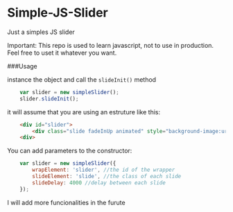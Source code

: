 # Simple-JS-Slider
Just a simples JS slider

Important: This repo is used to learn javascript, not to use in production. Feel free to uset it whatever you want.

###Usage

instance the object and call the `slideInit()` method

```javascript
	var slider = new simpleSlider();
	slider.slideInit();
```
it will assume that you are using an estruture like this:

```html
	<div id="slider">
		<div class="slide fadeInUp animated" style="background-image:url('assets/img/slide-1.jpg');"></div>
	<div>
```

You can add parameters to the constructor:

```javascript
	var slider = new simpleSlider({ 
		wrapElement: 'slider', //the id of the wrapper
		slideElement: 'slide', //the class of each slide
		slideDelay: 4000 //delay between each slide
	});
```

I will add more funcionalities in the furute